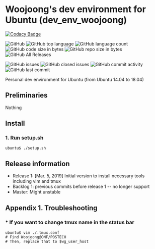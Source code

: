 # Woojoong's dev environment for Ubuntu (dev_env_woojoong)
[![Codacy Badge](https://api.codacy.com/project/badge/Grade/b4e3b7aab8ed46579978c99e06c3304e)](https://www.codacy.com/app/woojoong88/dev_env_woojoong?utm_source=github.com&amp;utm_medium=referral&amp;utm_content=woojoong88/dev_env_woojoong&amp;utm_campaign=Badge_Grade)

![GitHub](https://img.shields.io/github/license/woojoong88/dev_env_woojoong.svg)
![GitHub top language](https://img.shields.io/github/languages/top/woojoong88/dev_env_woojoong.svg)
![GitHub language count](https://img.shields.io/github/languages/count/woojoong88/dev_env_woojoong.svg)
![GitHub code size in bytes](https://img.shields.io/github/languages/code-size/woojoong88/dev_env_woojoong.svg)
![GitHub repo size in bytes](https://img.shields.io/github/repo-size/woojoong88/dev_env_woojoong.svg)
![GitHub All Releases](https://img.shields.io/github/downloads/woojoong88/dev_env_woojoong/total.svg)

![GitHub issues](https://img.shields.io/github/issues-raw/woojoong88/dev_env_woojoong.svg)
![GitHub closed issues](https://img.shields.io/github/issues-closed-raw/woojoong88/dev_env_woojoong.svg)
![GitHub commit activity](https://img.shields.io/github/commit-activity/y/woojoong88/dev_env_woojoong.svg)
![GitHub last commit](https://img.shields.io/github/last-commit/woojoong88/dev_env_woojoong.svg)

Personal dev environment for Ubuntu (from Ubuntu 14.04 to 18.04)

## Preliminaries
Nothing

## Install

### 1. Run setup.sh
```
ubuntu$ ./setup.sh
```

## Release information
* Release 1: [Mar. 5, 2019] Initial version to install necessary tools including vim and tmux
* Backlog 1: previous commits before release 1 -- no longer support
* Master: Might unstable

## Appendix 1. Troubleshooting
### * If you want to change tmux name in the status bar
```
ubuntu$ vim ./.tmux.conf
# Find Woojoong@ONF/POSTECH
# Then, replace that to $wg_user_host
```

